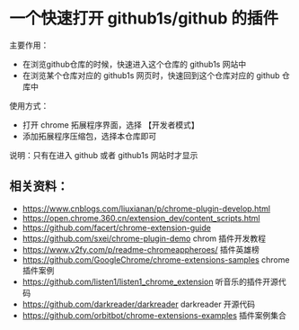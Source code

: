 # 一个快速打开 github1s/github 的插件


主要作用：

- 在浏览github仓库的时候，快速进入这个仓库的 github1s 网站中
- 在浏览某个仓库对应的 github1s 网页时，快速回到这个仓库对应的 github 仓库中

使用方式：

- 打开 chrome 拓展程序界面，选择 【开发者模式】
- 添加拓展程序压缩包，选择本仓库即可

说明：只有在进入 github 或者 github1s 网站时才显示


## 相关资料：

- https://www.cnblogs.com/liuxianan/p/chrome-plugin-develop.html
- https://open.chrome.360.cn/extension_dev/content_scripts.html
- https://github.com/facert/chrome-extension-guide
- https://github.com/sxei/chrome-plugin-demo chrom 插件开发教程
- https://www.v2fy.com/p/readme-chromeappheroes/ 插件英雄榜
- https://github.com/GoogleChrome/chrome-extensions-samples chrome 插件案例
- https://github.com/listen1/listen1_chrome_extension 听音乐的插件开源代码
- https://github.com/darkreader/darkreader darkreader 开源代码
- https://github.com/orbitbot/chrome-extensions-examples 插件案例集合